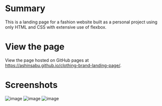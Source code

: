 # Summary
This is a landing page for a fashion website built as a personal project using only HTML and CSS with extensive use of flexbox.

# View the page
View the page hosted on GitHub pages at https://ashinsabu.github.io/clothing-brand-landing-page/.

# Screenshots
![image](https://user-images.githubusercontent.com/38109596/168922315-e755174f-ed30-4407-af32-aca23f424fef.png)
![image](https://user-images.githubusercontent.com/38109596/168922326-6032f9f6-5dbb-4d8a-a5aa-4875c9d8d440.png)
![image](https://user-images.githubusercontent.com/38109596/168922368-a83ac3c7-a033-4baa-8ceb-f1fe5c7c4857.png)
